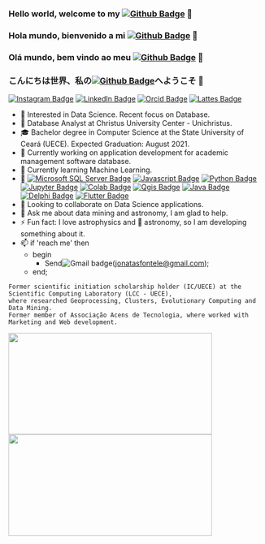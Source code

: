 ### Hello world, welcome to my [![Github Badge](https://img.shields.io/badge/-Github-000?style=flat&logo=Github&logoColor=white&link=https://github.com/JonatasFontele)](https://github.com/JonatasFontele) 👋
### Hola mundo, bienvenido a mi [![Github Badge](https://img.shields.io/badge/-Github-000?style=flat&logo=Github&logoColor=white&link=https://github.com/JonatasFontele)](https://github.com/JonatasFontele) 👋
### Olá mundo, bem vindo ao meu [![Github Badge](https://img.shields.io/badge/-Github-000?style=flat-square&logo=Github&logoColor=white&link=https://github.com/JonatasFontele)](https://github.com/JonatasFontele) 👋
### こんにちは世界、私の[![Github Badge](https://img.shields.io/badge/-ギットハブ-000?style=flat&logo=Github&logoColor=white&link=https://github.com/JonatasFontele)](https://github.com/JonatasFontele)へようこそ 👋
[![Instagram Badge](https://img.shields.io/badge/Instagram-C13584?style=plastic&logo=Instagram&logoColor=white&link=https://www.instagram.com/jonyfontele/)](https://www.instagram.com/jonyfontele/)
[![LinkedIn Badge](https://img.shields.io/badge/LinkedIn-0A66C2?style=plastic&logo=LinkedIn&logoColor=white&link=https://www.linkedin.com/in/jonatas-fontele-1230053a/)](https://www.linkedin.com/in/jonatas-fontele-1230053a/)
[![Orcid Badge](https://img.shields.io/badge/Orcid-A6CE39?style=plastic&logo=ORCID&logoColor=white&link=https://orcid.org/0000-0001-6220-3741)](https://orcid.org/0000-0001-6220-3741)
[![Lattes Badge](https://img.shields.io/badge/Lattes-353E58?style=plastic&logo=ORCID&logoColor=white&link=http://lattes.cnpq.br/7659722605685633)](http://lattes.cnpq.br/7659722605685633)
- 🧐 Interested in Data Science. Recent focus on Database.
- 💼 Database Analyst at Christus University Center - Unichristus.
- 🎓 Bachelor degree in Computer Science at the State University of Ceará (UECE). Expected Graduation: August 2021.
- 🔭 Currently working on application development for academic management software database.
- 🌱 Currently learning Machine Learning.
- 🚀 [![Microsoft SQL Server Badge](https://img.shields.io/badge/Microsoft-SQL-Server-CC2927?style=flat&logo=Microsoft-SQL-Server&logoColor=white&link=https://www.microsoft.com/en-us/sql-server/sql-server-downloads)](https://www.microsoft.com/en-us/sql-server/sql-server-downloads) [![Javascript Badge](https://img.shields.io/badge/Javascript-F7DF1E?style=flat&logo=javascript&logoColor=black&link=https://www.javascript.com/)](https://www.javascript.com/) [![Python Badge](https://img.shields.io/badge/Python-3776AB?style=flat&logo=python&logoColor=white&link=https://www.python.org/)](https://www.python.org/) [![Jupyter Badge](https://img.shields.io/badge/Jupyter-F37626?style=flat&logo=Jupyter&logoColor=white&link=https://jupyter.org/)](https://jupyter.org/) [![Colab Badge](https://img.shields.io/badge/Google-Colab-F9AB00?style=flat&labelColor=F9AB00&logo=Google-Colab&logoColor=white&link=https://colab.research.google.com/)](https://colab.research.google.com/) [![Qgis Badge](https://img.shields.io/badge/Qgis-589632?style=flat&logo=Qgis&logoColor=white&link=https://qgis.org/)](https://qgis.org/)  [![Java Badge](https://img.shields.io/badge/Java-ED8B00?style=flat&logo=java&logoColor=white&link=https://www.java.com/)](https://www.java.com/) [![Delphi Badge](https://img.shields.io/badge/Delphi-EE1F35?style=flat&logo=Delphi&logoColor=white&link=https://www.embarcadero.com/br/products/delphi/starter)](https://www.embarcadero.com/br/products/delphi/starter) [![Flutter Badge](https://img.shields.io/badge/Flutter-02569B?style=flat&logo=flutter&logoColor=white&link=https://flutter.dev/)](https://flutter.dev/) 
- 👯 Looking to collaborate on Data Science applications. <!-- - 🤔 I’m looking for help with jobs 😄 -->
- 💬 Ask me about data mining and astronomy, I am glad to help. 
- ⚡ Fun fact: I love astrophysics and 🔭 astronomy, so I am developing something about it.
- 📫 if 'reach me' then
    - begin
        -   Send![Gmail badge](https://img.shields.io/badge/-Gmail-D14836?style=plastic&logo=gmail&logoColor=white&link=jonatasfontele@gmail.com)(jonatasfontele@gmail.com);
    - end;

```
Former scientific initiation scholarship holder (IC/UECE) at the Scientific Computing Laboratory (LCC - UECE), 
where researched Geoprocessing, Clusters, Evolutionary Computing and Data Mining.
Former member of Associação Acens de Tecnologia, where worked with Marketing and Web development.
```

<p align="center">
    <a href="https://github.com/JonatasFontele?tab=repositories">
      <img align="left" src="https://github-readme-stats.vercel.app/api/top-langs/?username=JonatasFontele&layout=compact" width="400" height="200"/>
    </a>
    <a href="https://github.com/JonatasFontele?tab=repositories">
      <img align="left" src="https://github-readme-stats.vercel.app/api?username=JonatasFontele&,issues&show_icons=true" width="400" height="200"/>
    </a>
</p>
